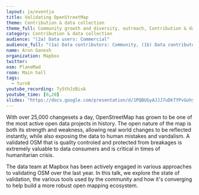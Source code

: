 ```yaml
---
layout: ja/eventja
title: Validating OpenStreetMap
theme: Contribution & data collection
theme_full: Community growth and diversity, outreach, Contribution & data collection
category: Contribution & data collection
audience: "(2a) Data users: Commercial"
audience_full: "(1a) Data contributors: Community, (1b) Data contributors: Public administration (open data, data feedback...), (1c) Data contributors: Companies (data feedback, driven by need of data...), (2a) Data users: Commercial, (2b) Data users: Non-profit and public service, (2c) Data users: Personal"
name: Arun Ganesh
organization: Mapbox
twitter:
osm: PlaneMad
room: Main hall
tags:
  - turn8
youtube_recording: 7y5thJzBisA
youtube_time: [0,20]
slides: "https://docs.google.com/presentation/d/1PQBUGyAJJJ7uDkTYPvGohyD3AXo5aiaLscQTrCYOrtc/pub?start=false&loop=false&delayms=30000"
---
```

With over 25,000 changesets a day, OpenStreetMap has grown to be one of the most active open data projects in history. The open nature of the map is both its strength and weakness, allowing real world changes to be reflected instantly, while also exposing the data to human mistakes and vandalism. A validated OSM that is quality controled and protected from breakages is extremely valuable to data consumers and is critical in times of humanitarian crisis.

The data team at Mapbox has been actively engaged in various approaches to validating OSM over the last year. In this talk, we explore the state of validation, the various tools used by the community and how it's converging to help build a more robust open mapping ecosystem.

